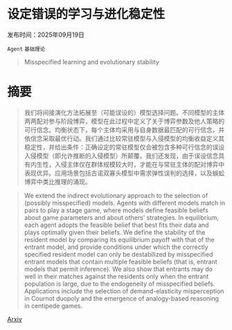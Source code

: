 # 设定错误的学习与进化稳定性

发布时间：2025年09月19日

`Agent` `基础理论`

> Misspecified learning and evolutionary stability

# 摘要

> 我们将间接演化方法拓展至（可能误设的）模型选择问题。不同模型的主体两两配对参与阶段博弈，模型在此过程中定义了关于博弈参数及他人策略的可行信念。均衡状态下，每个主体均采用与自身数据最匹配的可行信念，并依信念采取最优行动。我们通过比较常驻模型与入侵模型的均衡收益定义其稳定性，并给出条件：正确设定的常驻模型仅会被包含多种可行信念的误设入侵模型（即允许推断的入侵模型）所颠覆。我们还发现，由于误设信念具有内生性，入侵主体仅在群体规模较大时，才能在与常驻主体的配对博弈中表现优异。应用场景包括古诺双寡头模型中需求弹性误判的选择，以及蜈蚣博弈中类比推理的涌现。

> We extend the indirect evolutionary approach to the selection of (possibly misspecified) models. Agents with different models match in pairs to play a stage game, where models define feasible beliefs about game parameters and about others' strategies. In equilibrium, each agent adopts the feasible belief that best fits their data and plays optimally given their beliefs. We define the stability of the resident model by comparing its equilibrium payoff with that of the entrant model, and provide conditions under which the correctly specified resident model can only be destabilized by misspecified entrant models that contain multiple feasible beliefs (that is, entrant models that permit inference). We also show that entrants may do well in their matches against the residents only when the entrant population is large, due to the endogeneity of misspecified beliefs. Applications include the selection of demand-elasticity misperception in Cournot duopoly and the emergence of analogy-based reasoning in centipede games.

[Arxiv](https://arxiv.org/abs/2509.16067)